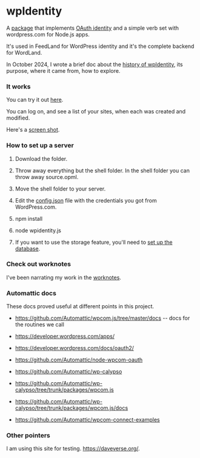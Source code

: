 # wpIdentity

A <a href="https://www.npmjs.com/package/wpidentity">package</a> that implements <a href="https://developer.wordpress.com/docs/wpcc/">OAuth identity</a> and a simple verb set with wordpress.com for Node.js apps.

It's used in FeedLand for WordPress identity and it's the complete backend for WordLand.

In October 2024, I wrote a brief doc about the <a href="https://github.com/scripting/wpIdentity/blob/main/docs/history.md">history of wpIdentity</a>, its purpose, where it came from, how to explore. 

### It works

You can try it out <a href="http://scripting.com/code/wpidentity/client/">here</a>.

You can log on, and see a list of your sites, when each was created and modified. 

Here's a <a href="https://imgs.scripting.com/2023/09/05/wpsitelist.png">screen shot</a>. 

### How to set up a server

1. Download the folder.

2. Throw away everything but the shell folder. In the shell folder you can throw away source.opml.

3. Move the shell folder to your server.

4. Edit the <a href="https://github.com/scripting/wpIdentity/blob/main/shell/config.json">config.json</a> file with the credentials you got from WordPress.com. 

4. npm install

5. node wpidentity.js

6. If you want to use the storage feature, you'll need to <a href="https://github.com/scripting/wpIdentity/blob/main/docs/storage.md">set up the database</a>. 

### Check out worknotes

I've been narrating my work in the <a href="https://github.com/scripting/wordpressIdentity/blob/main/worknotes.md">worknotes</a>. 

### Automattic docs

These docs proved useful at different points in this project.

* https://github.com/Automattic/wpcom.js/tree/master/docs -- docs for the routines we call 

* https://developer.wordpress.com/apps/

* https://developer.wordpress.com/docs/oauth2/

* https://github.com/Automattic/node-wpcom-oauth

* https://github.com/Automattic/wp-calypso

* https://github.com/Automattic/wp-calypso/tree/trunk/packages/wpcom.js

* https://github.com/Automattic/wp-calypso/tree/trunk/packages/wpcom.js/docs

* https://github.com/Automattic/wpcom-connect-examples

### Other pointers

I am using this site for testing. https://daveverse.org/.

